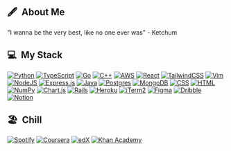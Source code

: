 <h2> 🖋️ &nbsp;About Me</h2>
"I wanna be the very best, like no one ever was" - Ketchum

<h2> 💻 &nbsp;My Stack</h2>

[![Python](https://img.shields.io/badge/Python-3776AB?logo=python&logoColor=fff)](#)
[![TypeScript](https://img.shields.io/badge/TypeScript-3178C6?logo=typescript&logoColor=fff)](#)
[![Go](https://img.shields.io/badge/Go-%2300ADD8.svg?&logo=go&logoColor=white)](#)
[![C++](https://img.shields.io/badge/C++-%2300599C.svg?logo=c%2B%2B&logoColor=white)](#)
[![AWS](https://img.shields.io/badge/AWS-%23FF9900.svg?logo=amazon-web-services&logoColor=white)](#)
[![React](https://img.shields.io/badge/React-%2320232a.svg?logo=react&logoColor=%2361DAFB)](#)
[![TailwindCSS](https://img.shields.io/badge/Tailwind%20CSS-%2338B2AC.svg?logo=tailwind-css&logoColor=white)](#)
[![Vim](https://img.shields.io/badge/Vim-%2311AB00.svg?logo=vim&logoColor=white)](#)
[![NodeJS](https://img.shields.io/badge/Node.js-6DA55F?logo=node.js&logoColor=white)](#)
[![Express.js](https://img.shields.io/badge/Express.js-%23404d59.svg?logo=express&logoColor=%2361DAFB)](#)
[![Java](https://img.shields.io/badge/Java-%23ED8B00.svg?logo=openjdk&logoColor=white)](#)
[![Postgres](https://img.shields.io/badge/Postgres-%23316192.svg?logo=postgresql&logoColor=white)](#)
[![MongoDB](https://img.shields.io/badge/MongoDB-%234ea94b.svg?logo=mongodb&logoColor=white)](#)
[![CSS](https://img.shields.io/badge/CSS-1572B6?logo=css3&logoColor=fff)](#)
[![HTML](https://img.shields.io/badge/HTML-%23E34F26.svg?logo=html5&logoColor=white)](#)
[![NumPy](https://img.shields.io/badge/NumPy-4DABCF?logo=numpy&logoColor=fff)](#)
[![Chart.js](https://img.shields.io/badge/Chart.js-FF6384?logo=chartdotjs&logoColor=fff)](#)
[![Rails](https://img.shields.io/badge/Rails-%23CC0000.svg?logo=ruby-on-rails&logoColor=white)](#)
[![Heroku](https://img.shields.io/badge/Heroku-430098?logo=heroku&logoColor=fffe)](#)
[![iTerm2](https://img.shields.io/badge/iTerm2-000000?logo=iterm2&logoColor=fff)](#)
[![Figma](https://img.shields.io/badge/Figma-F24E1E?logo=figma&logoColor=white)](#)
[![Dribble](https://img.shields.io/badge/Dribbble-EA4C89?logo=dribbble&logoColor=white)](#)
[![Notion](https://img.shields.io/badge/Notion-000?logo=notion&logoColor=fff)](#)

<h2> 🏖️ &nbsp;Chill</h2>

[![Spotify](https://img.shields.io/badge/Spotify-1ED760?logo=spotify&logoColor=white)](#)
[![Coursera](https://img.shields.io/badge/Coursera-0056D2?logo=coursera&logoColor=fff)](#)
[![edX](https://img.shields.io/badge/edX-02262B?logo=edx&logoColor=fff)](#)
[![Khan Academy](https://img.shields.io/badge/Khan%20Academy-14BF96?logo=khanacademy&logoColor=fff)](#)
